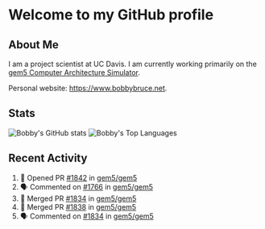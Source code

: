 # Welcome to my GitHub profile

## About Me

I am a project scientist at UC Davis. I am currently working primarily on the [gem5 Computer Architecture Simulator](https://github.com/gem5).

Personal website: <https://www.bobbybruce.net>.

## Stats

![Bobby's GitHub stats](https://github-readme-stats.vercel.app/api?username=bobbyrbruce&show_icons=true&theme=responsive&include_all_commits=true&count_private=true&show=reviews&disable_animations=true)
![Bobby's Top Languages ](https://github-readme-stats.vercel.app/api/top-langs/?username=bobbyrbruce&layout=compact&theme=responsive&count_private=true&langs_count=10&disable_animations=true)

## Recent Activity

<!--START_SECTION:activity-->
1. 💪 Opened PR [#1842](https://github.com/gem5/gem5/pull/1842) in [gem5/gem5](https://github.com/gem5/gem5)
2. 🗣 Commented on [#1766](https://github.com/gem5/gem5/pull/1766#issuecomment-2519113079) in [gem5/gem5](https://github.com/gem5/gem5)
3. 🎉 Merged PR [#1834](https://github.com/gem5/gem5/pull/1834) in [gem5/gem5](https://github.com/gem5/gem5)
4. 🎉 Merged PR [#1838](https://github.com/gem5/gem5/pull/1838) in [gem5/gem5](https://github.com/gem5/gem5)
5. 🗣 Commented on [#1834](https://github.com/gem5/gem5/pull/1834#issuecomment-2518466557) in [gem5/gem5](https://github.com/gem5/gem5)
<!--END_SECTION:activity-->
